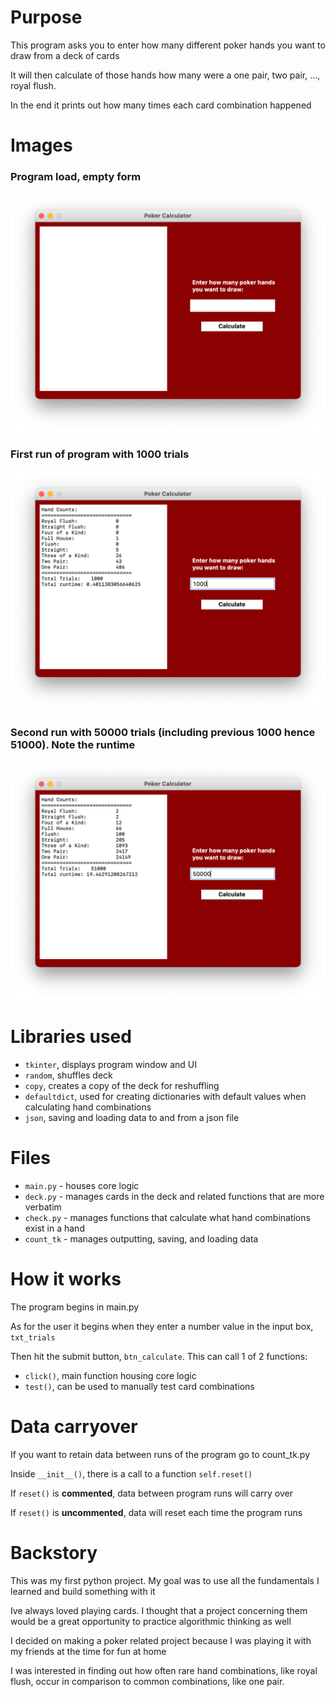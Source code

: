 # Purpose
This program asks you to enter how many different poker hands you want to draw from a deck of cards

It will then calculate of those hands how many were a one pair, two pair, ..., royal flush.

In the end it prints out how many times each card combination happened

# Images
### Program load, empty form
![](img/blankscreen.png)

### First run of program with 1000 trials
![](img/firstrun.png)

### Second run with 50000 trials (including previous 1000 hence 51000). Note the runtime
![](img/secondrun.png)

# Libraries used
- `tkinter`, displays program window and UI
- `random`, shuffles deck
- `copy`, creates a copy of the deck for reshuffling
- `defaultdict`, used for creating dictionaries with default values when calculating hand combinations
- `json`, saving and loading data to and from a json file

# Files
- `main.py` - houses core logic
- `deck.py` - manages cards in the deck and related functions that are more verbatim
- `check.py` - manages functions that calculate what hand combinations exist in a hand
- `count_tk` - manages outputting, saving, and loading data

# How it works
The program begins in main.py

As for the user it begins when they enter a number value in the input box, `txt_trials`
 
Then hit the submit button, `btn_calculate`. This can call 1 of 2 functions:

- `click()`, main function housing core logic
- `test()`, can be used to manually test card combinations

# Data carryover
If you want to retain data between runs of the program go to count_tk.py

Inside `__init__()`, there is a call to a function `self.reset()`

If `reset()` is **commented**, data between program runs will carry over

If `reset()` is **uncommented**, data will reset each time the program runs
        
# Backstory
This was my first python project. 
My goal was to use all the fundamentals I learned and build something with it

Ive always loved playing cards. 
I thought that a project concerning them would be a great opportunity to practice algorithmic thinking as well

I decided on making a poker related project because I was playing it with my friends at the time for fun at home

I was interested in finding out how often rare hand combinations, like royal flush, occur in comparison to common combinations, like one pair.
